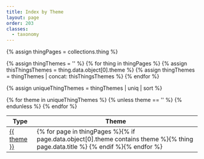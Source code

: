 ```yaml
---
title: Index by Theme
layout: page
order: 203
classes: 
  - taxonomy
---
```


{% assign thingPages = collections.thing %}

{% assign thingThemes = '' %}
{% for thing in thingPages %}
{% assign thisThingsThemes = thing.data.object[0].theme %}
{% assign thingThemes = thingThemes | concat: thisThingsThemes %}
{% endfor %}

{% assign uniqueThingThemes = thingThemes | uniq | sort %}

<div class="has-rule-lines">
<table class="taxonomy-table" id="index-by-theme">
  <thead class="visually-hidden">
    <tr><th>Type</th><th>Theme</th>
  </thead>
  <tbody>
{% for theme in uniqueThingThemes %}
{% unless theme == '' %}
<tr>
<td><a href="/contents/?theme={{ theme | url_encode | replace: "+", "%2520" }}">{{ theme }}</a></td>
<td>{% for page in thingPages %}{% if page.data.object[0].theme contains theme %}{% thing page.data.title %} {% endif %}{% endfor %}</td>
</tr>
{% endunless %}
{% endfor %}
<tbody>
</table>
</div>